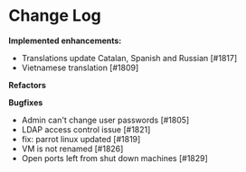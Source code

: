 # Change Log

**Implemented enhancements:**

- Translations update Catalan, Spanish and Russian [\#1817]
- Vietnamese translation [\#1809]

**Refactors**

**Bugfixes**

- Admin can't change user passwords [\#1805]
- LDAP access control issue [\#1821]
- fix: parrot linux updated [\#1819]
- VM is not renamed [\#1826]
- Open ports left from shut down machines [\#1829]
